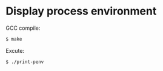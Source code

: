 # Display process environment

GCC compile:

```bash
$ make
```

Excute:

```bash
$ ./print-penv
```